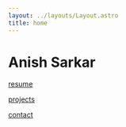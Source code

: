 ```yaml
---
layout: ../layouts/Layout.astro
title: home 
---
```

<!-- Markdown Preview - https://dillinger.io/ -->

# Anish Sarkar 

[resume](https://anishsarkar.com/AnishSarkar_CyberSecIntern.pdf)

[projects](https://localhost)

[contact](https://anishsarkar.com/contact)
